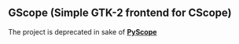 ## GScope (Simple GTK-2 frontend for CScope)

The project is deprecated in sake of [**PyScope**](https://github.com/cyrillos/pyscope)
